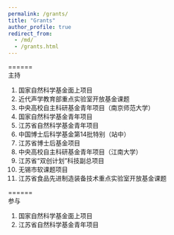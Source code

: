 ```yaml
---
permalink: /grants/
title: "Grants"
author_profile: true
redirect_from: 
  - /md/
  - /grants.html
---
```



======
<br/>
<span>主持</span> 
<br/>

1. 国家自然科学基金面上项目
2. 近代声学教育部重点实验室开放基金课题
3. 中央高校自主科研基金青年项目（南京师范大学）
4. 国家自然科学基金青年项目
5. 江苏省自然科学基金青年项目
6. 中国博士后科学基金第14批特别（站中）
7. 江苏省博士后基金项目
8. 中央高校自主科研基金青年项目（江南大学）
9. 江苏省“双创计划”科技副总项目
10. 无锡市软课题项目
11. 江苏省食品先进制造装备技术重点实验室开放基金课题

======
<br/>
<span>参与</span> 
<br/>

1. 国家自然科学基金面上项目
2. 江苏省自然科学基金青年项目

